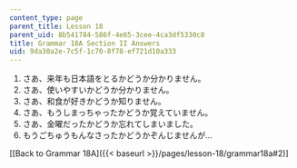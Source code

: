 ```yaml
---
content_type: page
parent_title: Lesson 18
parent_uid: 8b541784-586f-4e65-3cee-4ca3df5330c8
title: Grammar 18A Section II Answers
uid: 9da30a2e-7c5f-1c70-8f78-ef721d10a333
---
```


1.  さあ、来年も日本語をとるかどうか分かりません。
2.  さあ、使いやすいかどうか分かりません。
3.  さあ、和食が好きかどうか知りません。
4.  さあ、もうしまっちゃったかどうか覚えていません。
5.  さあ、金曜だったかどうか忘れてしまいました。
6.  もうごちゅうもんなさったかどうかぞんじませんが…

\[[Back to Grammar 18A]({{< baseurl >}}/pages/lesson-18/grammar18a#2)\]